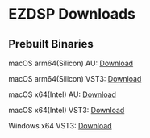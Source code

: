 # EZDSP Downloads

## Prebuilt Binaries

macOS arm64(Silicon) AU: [Download](./assets/EZDSP_Mac_arm64_AU.pkg)

macOS arm64(Silicon) VST3: [Download](./assets/EZDSP_Mac_arm64_VST3.pkg)

macOS x64(Intel) AU: [Download](./assets/EZDSP_Mac_x64_AU.pkg)

macOS x64(Intel) VST3: [Download](./assets/EZDSP_Mac_x64_VST3.pkg)


Windows x64 VST3: [Download](./assets/EZDSP_Win64VST3.exe)
